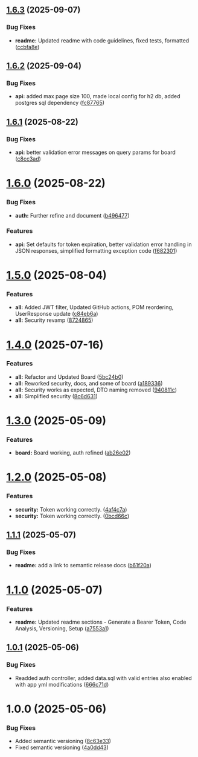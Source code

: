 ## [1.6.3](https://github.com/SaundersCox/taskolotl-backend/compare/v1.6.2...v1.6.3) (2025-09-07)


### Bug Fixes

* **readme:** Updated readme with code guidelines, fixed tests, formatted ([ccbfa8e](https://github.com/SaundersCox/taskolotl-backend/commit/ccbfa8e388fc8a0aea060b0111fe9ca871389a34))

## [1.6.2](https://github.com/SaundersCox/taskolotl-backend/compare/v1.6.1...v1.6.2) (2025-09-04)


### Bug Fixes

* **api:** added max page size 100, made local config for h2 db, added postgres sql dependency ([fc87765](https://github.com/SaundersCox/taskolotl-backend/commit/fc877655fba6b52d6619b58fc85cadb3cc982715))

## [1.6.1](https://github.com/SaundersCox/taskolotl-backend/compare/v1.6.0...v1.6.1) (2025-08-22)


### Bug Fixes

* **api:** better validation error messages on query params for board ([c8cc3ad](https://github.com/SaundersCox/taskolotl-backend/commit/c8cc3adaea9985cb39b1ae34d10bf43bc0bdbfdc))

# [1.6.0](https://github.com/SaundersCox/taskolotl-backend/compare/v1.5.0...v1.6.0) (2025-08-22)


### Bug Fixes

* **auth:** Further refine and document ([b496477](https://github.com/SaundersCox/taskolotl-backend/commit/b496477c4f51f40fc3691c445c717e738292cdcc))


### Features

* **api:** Set defaults for token expiration, better validation error handling in JSON responses, simplified formatting exception code ([f682301](https://github.com/SaundersCox/taskolotl-backend/commit/f6823016d998786e2d76835eaee6cafb52c3ade3))

# [1.5.0](https://github.com/SaundersCox/taskolotl-backend/compare/v1.4.0...v1.5.0) (2025-08-04)


### Features

* **all:** Added JWT filter, Updated GitHub actions, POM reordering, UserResponse update ([c84eb6a](https://github.com/SaundersCox/taskolotl-backend/commit/c84eb6aadbc395ce3deb1bb8753a54bd319237cb))
* **all:** Security revamp ([8724865](https://github.com/SaundersCox/taskolotl-backend/commit/87248652d579af796a72ef3fe26be42c4dde8935))

# [1.4.0](https://github.com/SaundersCox/taskolotl-backend/compare/v1.3.0...v1.4.0) (2025-07-16)


### Features

* **all:** Refactor and Updated Board ([5bc24b0](https://github.com/SaundersCox/taskolotl-backend/commit/5bc24b09d82b7e6582b240552aa3b282aed5e12b))
* **all:** Reworked security, docs, and some of board ([a189336](https://github.com/SaundersCox/taskolotl-backend/commit/a189336ac0fff2959d9a987a477643a02741dd3c))
* **all:** Security works as expected, DTO naming removed ([940811c](https://github.com/SaundersCox/taskolotl-backend/commit/940811cb835597adac58b8254055be6d6b2aaee5))
* **all:** Simplified security ([8c6d631](https://github.com/SaundersCox/taskolotl-backend/commit/8c6d63174d167a01e8c0ca5c5255221c9a293d26))

# [1.3.0](https://github.com/SaundersCox/taskolotl-backend/compare/v1.2.0...v1.3.0) (2025-05-09)


### Features

* **board:** Board working, auth refined ([ab26e02](https://github.com/SaundersCox/taskolotl-backend/commit/ab26e02d341fada7dd482b2e1330544ab84345dd))

# [1.2.0](https://github.com/SaundersCox/taskolotl-backend/compare/v1.1.1...v1.2.0) (2025-05-08)


### Features

* **security:** Token working correctly. ([4af4c7a](https://github.com/SaundersCox/taskolotl-backend/commit/4af4c7a6c2be5de6640bc054748864943e18d711))
* **security:** Token working correctly. ([0bcd66c](https://github.com/SaundersCox/taskolotl-backend/commit/0bcd66c6b5620f7eb3dd9279fc29dc4206199c05))

## [1.1.1](https://github.com/SaundersCox/taskolotl-backend/compare/v1.1.0...v1.1.1) (2025-05-07)


### Bug Fixes

* **readme:** add a link to semantic release docs ([b61f20a](https://github.com/SaundersCox/taskolotl-backend/commit/b61f20ad0b2b82d8508bc64281729ab218b1aacc))

# [1.1.0](https://github.com/SaundersCox/taskolotl-backend/compare/v1.0.1...v1.1.0) (2025-05-07)


### Features

* **readme:** Updated readme sections - Generate a Bearer Token, Code Analysis, Versioning, Setup ([a7553a1](https://github.com/SaundersCox/taskolotl-backend/commit/a7553a16965e7286f2e3e0cd0630b8ef957a4904))

## [1.0.1](https://github.com/SaundersCox/taskolotl-backend/compare/v1.0.0...v1.0.1) (2025-05-06)


### Bug Fixes

* Readded auth controller, added data.sql with valid entries also enabled with app yml modifications ([666c71d](https://github.com/SaundersCox/taskolotl-backend/commit/666c71d4153eddd34b8a41cc4156e42d0e5a4abe))

# 1.0.0 (2025-05-06)


### Bug Fixes

* Added semantic versioning ([8c63e33](https://github.com/SaundersCox/taskolotl-backend/commit/8c63e333cec6bd74646f48d97a56341d47a31cc5))
* Fixed semantic versioning ([4a0dd43](https://github.com/SaundersCox/taskolotl-backend/commit/4a0dd4320fbec22f755c6ad7acbaabc942624bf4))
